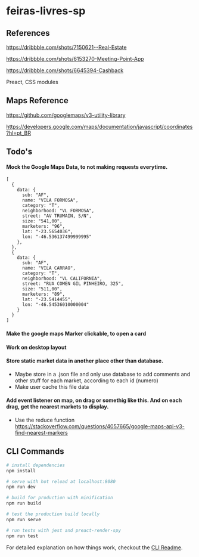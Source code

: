 # feiras-livres-sp

## References

https://dribbble.com/shots/7150621--Real-Estate

https://dribbble.com/shots/6153270-Meeting-Point-App

https://dribbble.com/shots/6645394-Cashback

Preact, CSS modules

## Maps Reference

https://github.com/googlemaps/v3-utility-library

https://developers.google.com/maps/documentation/javascript/coordinates?hl=pt_BR

## Todo's

#### Mock the Google Maps Data, to not making requests everytime.

```
[
  {
    data: {
      sub: "AF",
      name: "VILA FORMOSA",
      category: "T",
      neighborhood: "VL FORMOSA",
      street: "AV TRUMAIN, S/N",
      size: "541,00",
      marketers: "96",
      lat: "-23.5654036",
      lon: "-46.536137499999995"
    },
  },
  {
    data: {
      sub: "AF",
      name: "VILA CARRAO",
      category: "T",
      neighborhood: "VL CALIFORNIA",
      street: "RUA COMEN GIL PINHEIRO, 325",
      size: "511,00",
      marketers: "89",
      lat: "-23.5414455",
      lon: "-46.54536010000004"
    }
  }
]
```

#### Make the google maps Marker clickable, to open a card

#### Work on desktop layout

#### Store static market data in another place other than database.

- Maybe store in a .json file and only use database to add comments and other stuff for each market, according to each id (numero)
- Make user cache this file data

#### Add event listener on map, on drag or somethig like this. And on each drag, get the nearest markets to display.

- Use the reduce function https://stackoverflow.com/questions/4057665/google-maps-api-v3-find-nearest-markers

## CLI Commands

```bash
# install dependencies
npm install

# serve with hot reload at localhost:8080
npm run dev

# build for production with minification
npm run build

# test the production build locally
npm run serve

# run tests with jest and preact-render-spy
npm run test
```

For detailed explanation on how things work, checkout the [CLI Readme](https://github.com/developit/preact-cli/blob/master/README.md).
